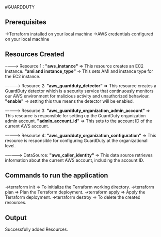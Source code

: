 #GUARDDUTY 

## Prerequisites 

->Terraform installed on your local machine
->AWS credentials configured on your local machine

## Resources Created

----> Resource 1 : **"aws_instance"** => This resource creates an EC2 Instance.
**"ami and instance_type"** => This sets AMI and instance type for the EC2 instance.

-----> Resource 2: **"aws_guardduty_detector"** => This resource creates a GuardDuty detector which is a security service that continuously monitors our AWS environment for malicious activity and unauthorized behaviour. 
**"enable"** => setting this true means the detector will be enabled.

-----> Resource 3: **"aws_guardduty_organization_admin_account"** => This resource is responsible for setting up the GuardDuty organization admin account.
**"admin_account_id"** => This sets to the account ID of the current AWS account.

-----> Resource 4: **"aws_guardduty_organization_configuration"** => This resource is responsible for configuring GuardDuty at the organizational level.

------> DataSource: **"aws_caller_identity"** => This data source retrieves information about the current AWS account, including the account ID.


## Commands to run the application
->terraform init => To initialize the Terraform working directory.
->terraform plan => Plan the Terraform deployment.
->terraform apply => Apply the Terraform deployment.
->terraform destroy => To delete the created resources.
     
## Output 
Successfully added Resources.

